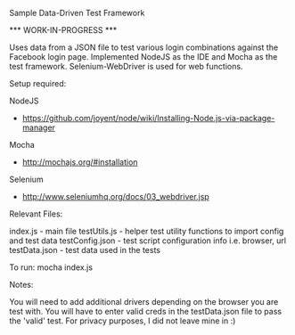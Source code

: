 Sample Data-Driven Test Framework

*** WORK-IN-PROGRESS ***

Uses data from a JSON file to test various login combinations against the Facebook login page.
Implemented NodeJS as the IDE and Mocha as the test framework. Selenium-WebDriver is used for web functions.

Setup required:

NodeJS
- https://github.com/joyent/node/wiki/Installing-Node.js-via-package-manager

Mocha
- http://mochajs.org/#installation

Selenium
- http://www.seleniumhq.org/docs/03_webdriver.jsp

Relevant Files:

index.js - main file
testUtils.js - helper test utility functions to import config and test data
testConfig.json - test script configuration info i.e. browser, url
testData.json - test data used in the tests

To run:
mocha index.js

Notes:

You will need to add additional drivers depending on the browser you are test with.
You will have to enter valid creds in the testData.json file to pass the 'valid' test. For privacy purposes, I did not leave mine in :)
